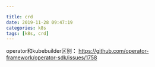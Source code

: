 ```yaml
---

title: crd
date: 2019-11-28 09:47:19
categories: k8s
tags: [k8s, crd]
---
```


operator和kubebuilder区别：
https://github.com/operator-framework/operator-sdk/issues/1758